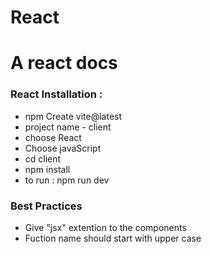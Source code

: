 # React

<h1>A react docs</h1>


<h3>React Installation : </h3>
<ul>
<li>npm Create vite@latest</li>
<li>project name - client</li>
<li>choose React</li>
<li>Choose javaScript</li>
<li>cd client</li>
<li>npm install</li>
<li>to run : npm run dev</li>
</ul>

<h3>Best Practices</h3>
<ul>
<li>Give "jsx" extention to the components</li>
<li>Fuction name should start with upper case</li>
</ul>






